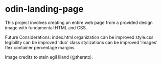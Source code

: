 # odin-landing-page

This project involves creating an entire web page from a provided design image with fundamental HTML and CSS. 

Future Considerations: 
index.html organization can be improved 
style.css legibility can be improved 
'duo' class stylizations can be improved 
'images' flex container percentage margins 

Image credits to stein egil liland (@therato).